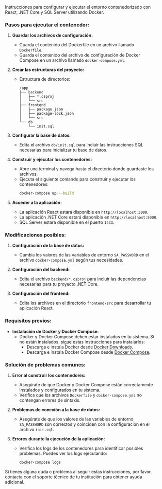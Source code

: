 Instrucciones para configurar y ejecutar el entorno contenedorizado con React, .NET Core y SQL Server utilizando Docker.

### Pasos para ejecutar el contenedor:

1. **Guardar los archivos de configuración:**
   - Guarda el contenido del Dockerfile en un archivo llamado `Dockerfile`.
   - Guarda el contenido del archivo de configuración de Docker Compose en un archivo llamado `docker-compose.yml`.

2. **Crear las estructuras del proyecto:**
   - Estructura de directorios:
     ```
     /app
     ├── backend
     │   ├── *.csproj
     │   └── src
     ├── frontend
     │   ├── package.json
     │   ├── package-lock.json
     │   └── src
     └── db
         └── init.sql
     ```

3. **Configurar la base de datos:**
   - Edita el archivo `db/init.sql` para incluir las instrucciones SQL necesarias para inicializar tu base de datos.

4. **Construir y ejecutar los contenedores:**
   - Abre una terminal y navega hasta el directorio donde guardaste los archivos.
   - Ejecuta el siguiente comando para construir y ejecutar los contenedores:
     ```sh
     docker-compose up --build
     ```

5. **Acceder a la aplicación:**
   - La aplicación React estará disponible en `http://localhost:3000`.
   - La aplicación .NET Core estará disponible en `http://localhost:5000`.
   - SQL Server estará disponible en el puerto `1433`.

### Modificaciones posibles:

1. **Configuración de la base de datos:**
   - Cambia los valores de las variables de entorno `SA_PASSWORD` en el archivo `docker-compose.yml` según tus necesidades.

2. **Configuración del backend:**
   - Edita el archivo `backend/*.csproj` para incluir las dependencias necesarias para tu proyecto .NET Core.

3. **Configuración del frontend:**
   - Edita los archivos en el directorio `frontend/src` para desarrollar tu aplicación React.

### Requisitos previos:

- **Instalación de Docker y Docker Compose:**
  - Docker y Docker Compose deben estar instalados en tu sistema. Si no están instalados, sigue estas instrucciones para instalarlos:
    - Descarga e instala Docker desde [Docker Downloads](https://www.docker.com/products/docker-desktop).
    - Descarga e instala Docker Compose desde [Docker Compose](https://docs.docker.com/compose/install/).

### Solución de problemas comunes:

1. **Error al construir los contenedores:**
   - Asegúrate de que Docker y Docker Compose están correctamente instalados y configurados en tu sistema.
   - Verifica que los archivos `Dockerfile` y `docker-compose.yml` no contengan errores de sintaxis.

2. **Problemas de conexión a la base de datos:**
   - Asegúrate de que los valores de las variables de entorno `SA_PASSWORD` son correctos y coinciden con la configuración en el archivo `init.sql`.

3. **Errores durante la ejecución de la aplicación:**
   - Verifica los logs de los contenedores para identificar posibles problemas. Puedes ver los logs ejecutando:
     ```sh
     docker-compose logs
     ```

Si tienes alguna duda o problema al seguir estas instrucciones, por favor, contacta con el soporte técnico de tu institución para obtener ayuda adicional.

